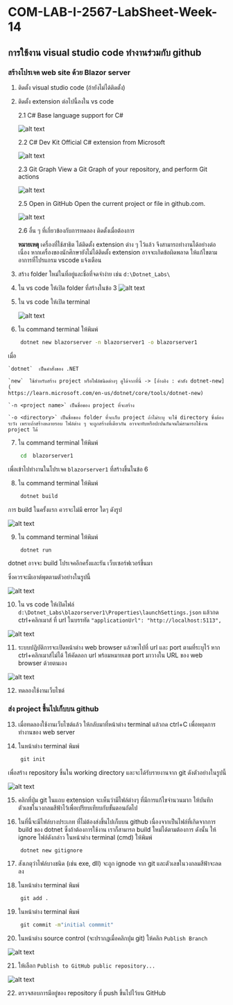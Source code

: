 # COM-LAB-I-2567-LabSheet-Week-14

## การใช้งาน visual studio code ทำงานร่วมกับ github
### สร้างโปรเจค web site ด้วย Blazor server
1. ติดตั้ง visual studio code (ถ้ายังไม่ได้ติดตั้ง)

2. ติดตั้ง extension ต่อไปนี้ลงใน vs code

    2.1  C#  Base language support for C#


    ![alt text](./Pictures/image-14.png)


    2.2 C# Dev Kit Official C# extension from Microsoft

    ![alt text](./Pictures/image-1.png)


    2.3 Git Graph  View a Git Graph of your repository, and perform Git actions

    ![alt text](./Pictures/image-12.png)

    2.5 Open in GitHub  Open the current project or file in github.com.

   ![alt text](Pictures/image-13.png)

    2.6 อื่น ๆ ที่เกี่ยวข้องกับการทดลอง ติดตั้งเมื่อต้องการ


    __หมายเหตุ__ เครื่องที่ใช้สาธิต ได้ติดตั้ง extension ต่าง ๆ ไว้แล้ว จึงสามารถทำงานได้อย่างต่อเนื่อง หากเครื่องของนักศึกษายังไม่ได้ติดตั้ง extension อาจจะเกิดข้อผิดพลาด ให้แก้ไขตามอาการที่โปรแกรม vscode แจ้งเตือน

4. สร้าง folder ใหม่ในที่อยู่และชื่อที่จดจำง่าย เช่น `d:\Dotnet_Labs\`

5. ใน vs code ให้เปิด folder ที่สร้างในข้อ 3
    ![alt text](./Pictures/image-2.png)

6. ใน vs code ให้เปิด terminal 

    ![alt text](./Pictures/image-3.png)

7. ใน command terminal ให้พิมพ์

```cmd
    dotnet new blazorserver -n blazorserver1 -o blazorserver1
```
เมื่อ
    
    `dotnet`  เป็นคำสั่งของ .NET
    
    `new`  ใช้สำหรับสร้าง project หรือไฟล์ชนิดต่างๆ ดูได้จากที่นี่ -> [อ้างอิง : คำสัง dotnet-new]( 
    https://learn.microsoft.com/en-us/dotnet/core/tools/dotnet-new)
    
    `-n <project name>` เป็นชื่อของ project ที่จะสร้าง
    
    `-o <directory>` เป็นชื่อของ folder ที่จะเก็บ project ถ้าไม่ระบุ จะใช้ directory ซึ่งต้องระวัง เพราะถ้าสร้างหลายรอบ ไฟล์ต่าง ๆ จะถูกสร้างที่เดียวกัน อาจจะทับหรือปะปนกันจนไม่สามารถใช้งาน project ได้

   7. ใน command terminal ให้พิมพ์

```cmd
    cd  blazorserver1 
``` 
เพื่อเข้าไปทำงานในโปรเจค `blazorserver1` ที่สร้างขึ้นในข้อ 6

   8. ใน command terminal ให้พิมพ์

```cmd
    dotnet build 
``` 
การ build ในครั้งแรก ควรจะไม่มี error ใดๆ ดังรูป

![alt text](./Pictures/image-4.png)

   9. ใน command terminal ให้พิมพ์

```cmd
    dotnet run 
``` 

dotnet อาจจะ build โปรเจคอีกครั้งและรัน เว็บเซอร์ฟเวอร์ขึ้นมา 

ซึ่งควรจะมีเอาต์พุตตามตัวอย่างในรูปนี้

![alt text](./Pictures/image-5.png)

   10. ใน vs code ให้เปิดไฟล์ `d:\Dotnet_Labs\blazorserver1\Properties\launchSettings.json`
 แล้วกด ctrl+คลิกเมาส์ ที่ url ในบรรทัด `"applicationUrl": "http://localhost:5113",`

![alt text](./Pictures/image-6.png)


   11. ระบบปฏิบัติการจะเปิดหน้าต่าง web browser แล้วพาไปที่ url และ port ตามที่ระบุไว้ หาก ctrl+คลิกเมาส์ไม่ได้ ให้คัดลอก url พร้อมหมายเลข port มาวางใน URL ของ web browser ด้วยตนเอง

![alt text](./Pictures/image-7.png)

   12. ทดลองใช้งานเว็บไซต์  

### ส่ง project ขึ้นไปเก็บบน github

   13. เมื่อทดลองใช้งานเว็บไซต์แล้ว ให้กลับมาที่หน้าต่าง terminal แล้วกด ctrl+C เพื่อหยุดการทำงานของ web server


   14. ในหน้าต่าง terminal  พิมพ์

```cmd
    git init 
``` 

เพื่อสร้าง repository ขึ้นใน working directory และจะได้รับรายงานจาก git ดังตัวอย่างในรูปนี้

![alt text](./Pictures/image-9.png)

   15. คลิกที่ปุ่ม git ในแถบ extension จะเห็นว่ามีไฟล์ต่างๆ ที่มีการแก้ไขจำนวนมาก ให้บันทึกตัวเลขในวงกลมสีฟ้าไว้เพื่อเปรียบเทียบกับขั้นตอนถัดไป 

    
   16. ในที่นี้จะมีไฟล์บางประเภท ที่ไม่ต้องส่งขึ้นไปเก็บบน github เนื่องจากเป็นไฟล์ที่เกิดจากการ build ของ dotnet ซึ่งถ้าต้องการใช้งาน เราก็สามารถ build  ใหม่ได้ตามต้องการ ดังนั้น ให้ ignore ไฟล์ดังกล่าว ในหน้าต่าง terminal (cmd) ให้พิมพ์

```cmd
    dotnet new gitignore 
``` 

   17. สังเกตุว่าไฟล์บางชนิด (เช่น exe, dll) จะถูก ignode จาก git และตัวเลขในวงกลมสีฟ้าจะลดลง
  
   18. ในหน้าต่าง terminal พิมพ์

```cmd
    git add . 
``` 

   19. ในหน้าต่าง terminal พิมพ์

```cmd
    git commit -m"initial commmit" 
``` 

   20. ในหน้าต่าง source control (จะปรากฏเมื่อคลิกปุม git) ให้คลิก `Publish Branch`

![alt text](Pictures/image-10.png)

   21. ให้เลือก `Publish to GitHub public repository...` 

![alt text](Pictures/image-11.png)

   22. ตรวจสอบการมีอยู่ของ repository ที่ push ขึ้นไปไว้บน GitHub

  




